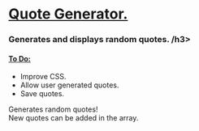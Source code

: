 <h1><ins>Quote Generator.</ins></h1>
<h3>Generates and displays random quotes. /h3>
<h4><ins>To Do:</ins></h4>
<ul> 
<li>Improve CSS.</li>
  <li>Allow user generated quotes.</li>
  <li>Save quotes.</li>
</ul>

<p>Generates random quotes! <br> New quotes can be added in the array.</p>
